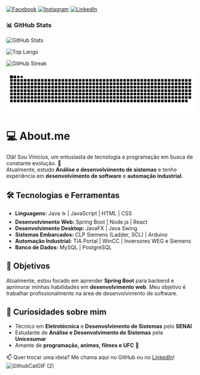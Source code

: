 [![Facebook](https://img.shields.io/badge/Facebook-1877F2?style=for-the-badge&logo=facebook&logoColor=white)](https://www.facebook.com/vinicius.v.santos) [![Instagram](https://img.shields.io/badge/Instagram-E4405F?style=for-the-badge&logo=instagram&logoColor=white)](https://www.instagram.com/vitorino_vini/) [![LinkedIn](https://img.shields.io/badge/LinkedIn-0A66C2?style=for-the-badge&logo=linkedin&logoColor=white)](https://www.linkedin.com/in/viniciusvitorinodossantos/)

### 📊 GitHub Stats

![GitHub Stats](https://github-readme-stats.vercel.app/api?username=ViniciusVitorinoSantos&show_icons=true&theme=merko&bg_color=00000000)

![Top Langs](https://github-readme-stats.vercel.app/api/top-langs/?username=ViniciusVitorinoSantos&layout=compact&theme=merko&bg_color=00000000)

![GitHub Streak](https://streak-stats.demolab.com?user=ViniciusVitorinoSantos&theme=merko&background=00000000)



<picture>
  <source
    media="(prefers-color-scheme: dark)"
    srcset="https://raw.githubusercontent.com/platane/snk/output/github-contribution-grid-snake-dark.svg"
  />
  <source
    media="(prefers-color-scheme: light)"
    srcset="https://raw.githubusercontent.com/platane/snk/output/github-contribution-grid-snake.svg"
  />
  <img
    alt="github contribution grid snake animation"
    src="https://raw.githubusercontent.com/platane/snk/output/github-contribution-grid-snake.svg"
  />
</picture>

# 💻 About.me

Olá! Sou Vinícius, um entusiasta de tecnologia e programação em busca de constante evolução. 🚀  
Atualmente, estudo **Análise e desenvolvimento de sistemas** e tenho experiência em **desenvolvimento de software** e **automação industrial**.  

## 🛠️ Tecnologias e Ferramentas  
- **Linguagens:** Java ☕ | JavaScript | HTML | CSS  
- **Desenvolvimento Web:** Spring Boot | Node.js | React  
- **Desenvolvimento Desktop:** JavaFX | Java Swing
- **Sistemas Embarcados:** CLP Siemens (Ladder, SCL) | Arduino  
- **Automação Industrial:** TIA Portal | WinCC | Inversores WEG e Siemens  
- **Banco de Dados:** MySQL | PostgreSQL  

## 🎯 Objetivos  
Atualmente, estou focado em aprender **Spring Boot** para backend e aprimorar minhas habilidades em **desenvolvimento web**. Meu objetivo é trabalhar profissionalmente na área de desenvolvimento de software.  

## 📌 Curiosidades sobre mim  
- Técnico em **Eletrotécnica** e **Desenvolvimento de Sistemas** pelo **SENAI**  
- Estudante de **Análise e Desenvolvimento de Sistemas** pela **Unicesumar**  
- Amante de **programação, animes, filmes e UFC** 🥋  

📫 Quer trocar uma ideia? Me chama aqui no GitHub ou no [LinkedIn](https://www.linkedin.com/in/viniciusvitorinodossantos/)!  
![GithubCatGIF (2)](https://github.com/user-attachments/assets/cf652bc9-d341-4b81-b017-a7034445aa31)


